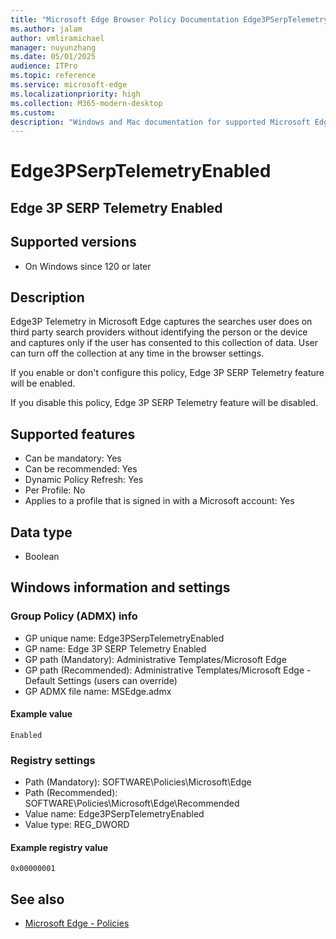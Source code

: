 ```yaml
---
title: "Microsoft Edge Browser Policy Documentation Edge3PSerpTelemetryEnabled"
ms.author: jalam
author: vmliramichael
manager: nuyunzhang
ms.date: 05/01/2025
audience: ITPro
ms.topic: reference
ms.service: microsoft-edge
ms.localizationpriority: high
ms.collection: M365-modern-desktop
ms.custom:
description: "Windows and Mac documentation for supported Microsoft Edge Browser policy: Edge 3P SERP Telemetry Enabled"
---
```


<!--THIS FILE IS AUTOMATICALLY GENERATED. MANUAL CHANGES WILL BE OVERWRITTEN.-->
<!--Please contact the Microsoft Edge Manageability team with any questions.-->

# Edge3PSerpTelemetryEnabled

## Edge 3P SERP Telemetry Enabled


## Supported versions

- On Windows since 120 or later

## Description

Edge3P Telemetry in Microsoft Edge captures the searches user does on third party search providers without identifying the person or the device and captures only if the user has consented to this collection of data. User can turn off the collection at any time in the browser settings.

If you enable or don't configure this policy, Edge 3P SERP Telemetry feature will be enabled.

If you disable this policy, Edge 3P SERP Telemetry feature will be disabled.

## Supported features

- Can be mandatory: Yes
- Can be recommended: Yes
- Dynamic Policy Refresh: Yes
- Per Profile: No
- Applies to a profile that is signed in with a Microsoft account: Yes

## Data type

- Boolean

## Windows information and settings

### Group Policy (ADMX) info

- GP unique name: Edge3PSerpTelemetryEnabled
- GP name: Edge 3P SERP Telemetry Enabled
- GP path (Mandatory): Administrative Templates/Microsoft Edge
- GP path (Recommended): Administrative Templates/Microsoft Edge - Default Settings (users can override)
- GP ADMX file name: MSEdge.admx

#### Example value

```
Enabled
```

### Registry settings

- Path (Mandatory): SOFTWARE\Policies\Microsoft\Edge
- Path (Recommended): SOFTWARE\Policies\Microsoft\Edge\Recommended
- Value name: Edge3PSerpTelemetryEnabled
- Value type: REG_DWORD

#### Example registry value

```
0x00000001
```


## See also
- [Microsoft Edge - Policies](../microsoft-edge-policies.md)
